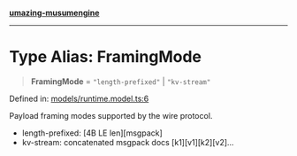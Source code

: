[**umazing-musumengine**](../../README.md)

***

# Type Alias: FramingMode

> **FramingMode** = `"length-prefixed"` \| `"kv-stream"`

Defined in: [models/runtime.model.ts:6](https://github.com/davinidae/umazing-musumengine/blob/e099ae72d04c46726039e2dd238802d266be3d5f/src/models/runtime.model.ts#L6)

Payload framing modes supported by the wire protocol.
- length-prefixed: [4B LE len][msgpack]
- kv-stream: concatenated msgpack docs [k1][v1][k2][v2]...

